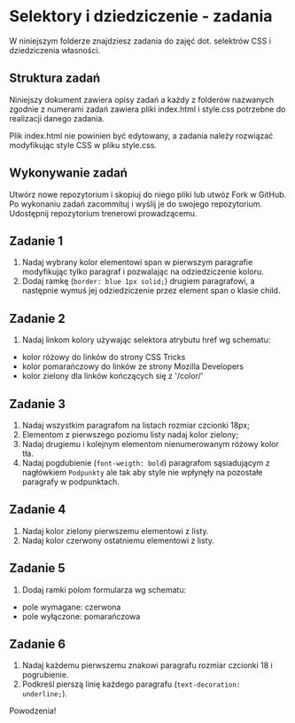 # Selektory i dziedziczenie - zadania

W niniejszym folderze znajdziesz zadania do zajęć dot. selektrów CSS i dziedziczenia własności.

## Struktura zadań

Niniejszy dokument zawiera opisy zadań a każdy z folderów nazwanych zgodnie z numerami zadań zawiera pliki index.html i style.css potrzebne do realizacji danego zadania.

Plik index.html nie powinien być edytowany, a zadania należy rozwiązać modyfikując style CSS w pliku style.css.

## Wykonywanie zadań

Utwórz nowe repozytorium i skopiuj do niego pliki lub utwóz Fork w GitHub. Po wykonaniu zadań zacommituj i wyślij je do swojego repozytorium. Udostępnij repozytorium trenerowi prowadzącemu.

## Zadanie 1
1. Nadaj wybrany kolor elementowi span w pierwszym paragrafie modyfikując tylko paragraf i pozwalając na odziedziczenie koloru.
2. Dodaj ramkę (`border: blue 1px solid;`) drugiem paragrafowi, a następnie wymuś jej odziedziczenie przez element span o klasie child.

## Zadanie 2
1. Nadaj linkom kolory używając selektora atrybutu href wg schematu:
- kolor różowy do linków do strony CSS Tricks
- kolor pomarańczowy do linków ze strony Mozilla Developers
- kolor zielony dla linków kończących się z '/color/'

## Zadanie 3
1. Nadaj wszystkim paragrafom na listach  rozmiar czcionki 18px;
2. Elementom z pierwszego poziomu listy nadaj kolor zielony;
3. Nadaj drugiemu i kolejnym elementom nienumerowanym różowy kolor tła.
4. Nadaj pogdubienie (`font-weigth: bold`) paragrafom sąsiadującym z nagłówkiem `Podpunkty` ale tak aby style nie wpłynęły na pozostałe paragrafy w podpunktach.

## Zadanie 4
1. Nadaj kolor zielony pierwszemu elementowi z listy.
2. Nadaj kolor czerwony ostatniemu elementowi z listy.

## Zadanie 5
1. Dodaj ramki polom formularza wg schematu:
- pole wymagane: czerwona
- pole wyłączone: pomarańczowa

## Zadanie 6
1. Nadaj każdemu pierwszemu znakowi paragrafu rozmiar czcionki 18 i pogrubienie.
2. Podkreśl pierszą linię każdego paragrafu (`text-decoration: underline;`).

Powodzenia!
